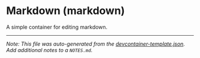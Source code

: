 
# Markdown (markdown)

A simple container for editing markdown.





---

_Note: This file was auto-generated from the [devcontainer-template.json](https://github.com/igecloudsdev/creativehub-containers/blob/main/src/markdown/devcontainer-template.json).  Add additional notes to a `NOTES.md`._
